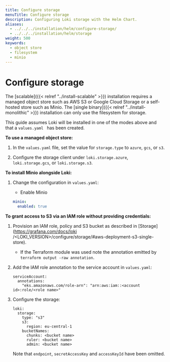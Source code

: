 ```yaml
---
title: Configure storage
menuTitle: Configure storage 
description: Configuring Loki storage with the Helm Chart.
aliases:
  - ../../../installation/helm/configure-storage/
  - ../../../installation/helm/storage
weight: 500
keywords:
  - object store
  - filesystem
  - minio
---
```


# Configure storage

The [scalable]({{< relref "../install-scalable" >}}) installation requires a managed object store such as AWS S3 or Google Cloud Storage or a self-hosted store such as Minio. The [single binary]({{< relref "../install-monolithic" >}}) installation can only use the filesystem for storage.

This guide assumes Loki will be installed in one of the modes above and that a `values.yaml ` has been created.

**To use a managed object store:**

1. In the `values.yaml` file, set the value for `storage.type` to `azure`, `gcs`, or `s3`.

1. Configure the storage client under `loki.storage.azure`, `loki.storage.gcs`, or `loki.storage.s3`.


**To install Minio alongside Loki:**

1. Change the configuration in `values.yaml`:

    - Enable Minio

    ```yaml
    minio:
      enabled: true
    ```

**To grant access to S3 via an IAM role without providing credentials:**

1. Provision an IAM role, policy and S3 bucket as described in [Storage](https://grafana.com/docs/loki /<LOKI_VERSION>/configure/storage/#aws-deployment-s3-single-store).
   - If the Terraform module was used note the annotation emitted by `terraform output -raw annotation`.

1. Add the IAM role annotation to the service account in `values.yaml`:

   ```
   serviceAccount:
     annotations:
       "eks.amazonaws.com/role-arn": "arn:aws:iam::<account id>:role/<role name>"
   ```

1. Configure the storage:

   ```
   loki:
     storage:
       type: "s3"
       s3:
         region: eu-central-1
       bucketNames:
         chunks: <bucket name>
         ruler: <bucket name>
         admin: <bucket name>
   ```

   Note that `endpoint`, `secretAccessKey` and `accessKeyId` have been omitted.
